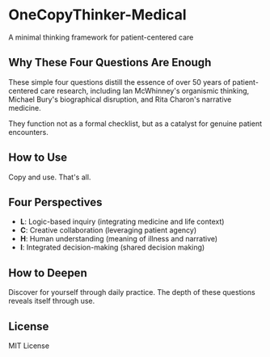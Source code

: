 # OneCopyThinker-Medical

A minimal thinking framework for patient-centered care

## Why These Four Questions Are Enough

These simple four questions distill the essence of over 50 years of patient-centered care research, including Ian McWhinney's organismic thinking, Michael Bury's biographical disruption, and Rita Charon's narrative medicine.

They function not as a formal checklist, but as a catalyst for genuine patient encounters.

## How to Use

Copy and use. That's all.

## Four Perspectives

- **L**: Logic-based inquiry (integrating medicine and life context)
- **C**: Creative collaboration (leveraging patient agency)
- **H**: Human understanding (meaning of illness and narrative)
- **I**: Integrated decision-making (shared decision making)

## How to Deepen

Discover for yourself through daily practice.
The depth of these questions reveals itself through use.

## License

MIT License
